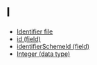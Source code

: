 # I

* [Identifier file](../../../../Identifier-file_28739278.html)
* [id (field)](../../../../28739279.html)
* [identifierSchemeId (field)](../../../../28739280.html)
* [Integer (data type)](../../../../28739281.html)
